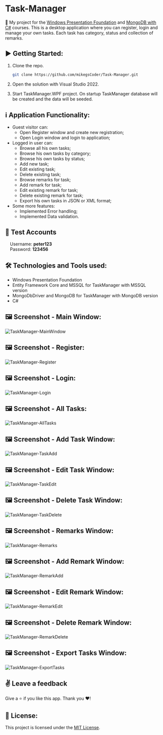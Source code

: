 # Task-Manager

:dart:  My project for the [Windows Presentation Foundation](https://github.com/mikegsCoder/Self-Education/tree/main/WPF) and [MongoDB with C#](https://github.com/mikegsCoder/Self-Education/tree/main/MongoDB-with-CSharp) courses. This is a desktop application where you can register, login and manage your own tasks. Each task has category, status and collection of remarks.

## :arrow_forward: Getting Started:

1. Clone the repo.
   ```sh
   git clone https://github.com/mikegsCoder/Task-Manager.git
   ```
2. Open the solution with Visual Studio 2022.
   
3. Start TaskManager.WPF project. On startup TaskManager database will be created and the data will be seeded.
   
## :information_source: Application Functionality:

- Guest visitor can: 
  - Open Register window and create new registration;
  - Open Login window and login to application;
- Logged in user can:
  - Browse all his own tasks; 
  - Browse his own tasks by category;
  - Browse his own tasks by status;
  - Add new task;
  - Edit existing task;
  - Delete existing task;
  - Browse remarks for task;
  - Add remark for task;
  - Edit existing remark for task;
  - Delete existing remark for task;
  - Export his own tasks in JSON or XML format;
- Some more features:
  - Implemented Error handling;
  - Implemented Data validation.

## 🧪 Test Accounts
&nbsp;&nbsp;&nbsp;&nbsp;Username: **peter123**  
&nbsp;&nbsp;&nbsp;&nbsp;Password: **123456**  

## :hammer_and_wrench: Technologies and Tools used:

- Windows Presentation Foundation
- Entity Framework Core and MSSQL for TaskManager with MSSQL version
- MongoDbDriver and MongoDB for TaskManager with MongoDB version
- C#

## :framed_picture: Screenshot - Main Window:

![TaskManager-MainWindow](https://mikegscoder.github.io/img/TaskManager/MainWindow.jpg)

## :framed_picture: Screenshot - Register:

![TaskManager-Register](https://mikegscoder.github.io/img/TaskManager/Register.jpg)

## :framed_picture: Screenshot - Login:

![TaskManager-Login](https://mikegscoder.github.io/img/TaskManager/Login.jpg)

## :framed_picture: Screenshot - All Tasks:

![TaskManager-AllTasks](https://mikegscoder.github.io/img/TaskManager/AllTasks.jpg)

## :framed_picture: Screenshot - Add Task Window:

![TaskManager-TaskAdd](https://mikegscoder.github.io/img/TaskManager/TaskAdd.jpg)

## :framed_picture: Screenshot - Edit Task Window:

![TaskManager-TaskEdit](https://mikegscoder.github.io/img/TaskManager/TaskEdit.jpg)

## :framed_picture: Screenshot - Delete Task Window:

![TaskManager-TaskDelete](https://mikegscoder.github.io/img/TaskManager/TaskDelete.jpg)

## :framed_picture: Screenshot - Remarks Window:

![TaskManager-Remarks](https://mikegscoder.github.io/img/TaskManager/Remarks.jpg)

## :framed_picture: Screenshot - Add Remark Window:

![TaskManager-RemarkAdd](https://mikegscoder.github.io/img/TaskManager/RemarkAdd.jpg)

## :framed_picture: Screenshot - Edit Remark Window:

![TaskManager-RemarkEdit](https://mikegscoder.github.io/img/TaskManager/RemarkEdit.jpg)

## :framed_picture: Screenshot - Delete Remark Window:

![TaskManager-RemarkDelete](https://mikegscoder.github.io/img/TaskManager/RemarkDelete.jpg)

## :framed_picture: Screenshot - Export Tasks Window:

![TaskManager-ExportTasks](https://mikegscoder.github.io/img/TaskManager/ExportTasks.jpg)

## :v: Leave a feedback
Give a :star: if you like this app.
Thank you ❤️!

## 📖 License:

This project is licensed under the [MIT License](LICENSE).